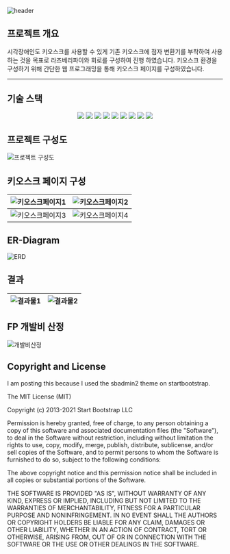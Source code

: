 ![header](https://capsule-render.vercel.app/api?type=Waving&color=58BFA2&fontColor=FFFFFF&height=300&text=kiosk%20braille%20translator)


## 프로젝트 개요
시각장애인도 키오스크를 사용할 수 있게 기존 키오스크에 점자 변환기를 부착하여 사용하는 것을 목표로 라즈베리파이와 회로를 구성하여 진행 하였습니다. 키오스크 환경을 구성하기 위해 간단한 웹 프로그래밍을 통해 키오스크 페이지를 구성하였습니다.
- - -


## 기술 스택
<div align=center> 
  <img src="https://img.shields.io/badge/html5-E34F26?style=for-the-badge&logo=html5&logoColor=white">
  <img src="https://img.shields.io/badge/css3-1572B6?style=for-the-badge&logo=css3&logoColor=white">
  <img src="https://img.shields.io/badge/javascript-F7DF1E?style=for-the-badge&logo=javascript&logoColor=white">
  <img src="https://img.shields.io/badge/bootstrap-7952B3?style=for-the-badge&logo=bootstrap&logoColor=white">
  <img src="https://img.shields.io/badge/thymeleaf-005F0F?style=for-the-badge&logo=thymeleaf&logoColor=white">
  <img src="https://img.shields.io/badge/spring-6DB33F?style=for-the-badge&logo=spring&logoColor=white">
  <img src="https://img.shields.io/badge/mysql-4479A1?style=for-the-badge&logo=mysql&logoColor=white">
  <img src="https://img.shields.io/badge/raspberrypi-A22846?style=for-the-badge&logo=raspberrypi&logoColor=white">
  <img src="https://img.shields.io/badge/python-3776AB?style=for-the-badge&logo=python&logoColor=white">
</div>


## 프로젝트 구성도
![프로젝트 구성도](https://github.com/juhyuk24/Capstone/assets/102583124/9bf235d1-b6c3-4d8a-a3b8-ee774e6dc788)


## 키오스크 페이지 구성
![키오스크페이지1](https://github.com/juhyuk24/Kiosk-Braille/assets/102583124/d6333ee2-60b9-46c3-813c-a65c3363f2aa) | ![키오스크페이지2](https://github.com/juhyuk24/Kiosk-Braille/assets/102583124/cc298990-a5d7-4150-b17d-48520e8a9a87)
---| ---|
![키오스크페이지3](https://github.com/juhyuk24/Kiosk-Braille/assets/102583124/af9fb1f2-3be3-4cb8-b060-d7c7a4e6cdf5) | ![키오스크페이지4](https://github.com/juhyuk24/Kiosk-Braille/assets/102583124/0f853cbc-30c5-4db8-ad67-b18406b2976a)


## ER-Diagram
![ERD](https://github.com/juhyuk24/Capstone/assets/102583124/47cabd1a-4bba-48ce-aeba-d439788943db)


## 결과
![결과물1](https://github.com/juhyuk24/Capstone/assets/102583124/f101c4b8-568a-4bfa-b14f-2dbc14c0b34f) | ![결과물2](https://github.com/juhyuk24/Capstone/assets/102583124/3bd571ba-e02f-490e-8586-3b68085fa38f)
---| ---|


## FP 개발비 산정
![개발비산정](https://github.com/juhyuk24/Kiosk-Braille/assets/102583124/26ac4746-1208-47dd-baa3-418e2445d2ed)


## Copyright and License
I am posting this because I used the sbadmin2 theme on startbootstrap.

The MIT License (MIT)

Copyright (c) 2013-2021 Start Bootstrap LLC

Permission is hereby granted, free of charge, to any person obtaining a copy
of this software and associated documentation files (the "Software"), to deal
in the Software without restriction, including without limitation the rights
to use, copy, modify, merge, publish, distribute, sublicense, and/or sell
copies of the Software, and to permit persons to whom the Software is
furnished to do so, subject to the following conditions:

The above copyright notice and this permission notice shall be included in
all copies or substantial portions of the Software.

THE SOFTWARE IS PROVIDED "AS IS", WITHOUT WARRANTY OF ANY KIND, EXPRESS OR
IMPLIED, INCLUDING BUT NOT LIMITED TO THE WARRANTIES OF MERCHANTABILITY,
FITNESS FOR A PARTICULAR PURPOSE AND NONINFRINGEMENT. IN NO EVENT SHALL THE
AUTHORS OR COPYRIGHT HOLDERS BE LIABLE FOR ANY CLAIM, DAMAGES OR OTHER
LIABILITY, WHETHER IN AN ACTION OF CONTRACT, TORT OR OTHERWISE, ARISING FROM,
OUT OF OR IN CONNECTION WITH THE SOFTWARE OR THE USE OR OTHER DEALINGS IN
THE SOFTWARE.
